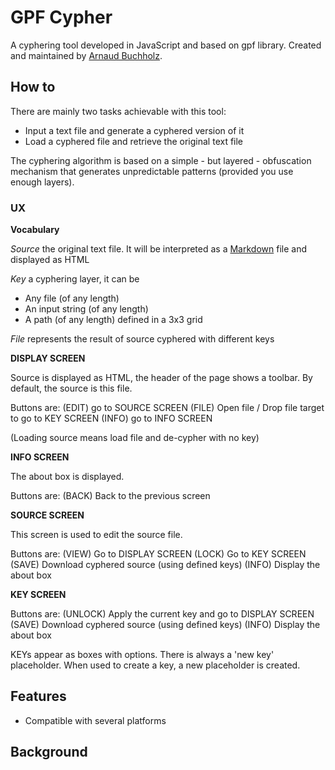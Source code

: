 # GPF Cypher

A cyphering tool developed in JavaScript and based on gpf library.
Created and maintained by [Arnaud Buchholz](http://gpf-js.blogspot.com/).

## How to

There are mainly two tasks achievable with this tool:

* Input a text file and generate a cyphered version of it
* Load a cyphered file and retrieve the original text file

The cyphering algorithm is based on a simple - but layered - obfuscation
mechanism that generates unpredictable patterns (provided you use enough
layers).

### UX

**Vocabulary**

*Source* the original text file. It will be interpreted as a
[Markdown](http://en.wikipedia.org/wiki/Markdown) file and displayed as HTML

*Key* a cyphering layer, it can be

* Any file (of any length)
* An input string (of any length)
* A path (of any length) defined in a 3x3 grid

*File* represents the result of source cyphered with different keys

**DISPLAY SCREEN**

Source is displayed as HTML, the header of the page shows a toolbar.
By default, the source is this file.

Buttons are:
(EDIT) go to SOURCE SCREEN
(FILE) Open file / Drop file target to go to KEY SCREEN
(INFO) go to INFO SCREEN

(Loading source means load file and de-cypher with no key)

**INFO SCREEN**

The about box is displayed.

Buttons are:
(BACK) Back to the previous screen

**SOURCE SCREEN**

This screen is used to edit the source file.

Buttons are:
(VIEW) Go to DISPLAY SCREEN
(LOCK) Go to KEY SCREEN
(SAVE) Download cyphered source (using defined keys)
(INFO) Display the about box

**KEY SCREEN**

Buttons are:
(UNLOCK) Apply the current key and go to DISPLAY SCREEN
(SAVE) Download cyphered source (using defined keys)
(INFO) Display the about box

KEYs appear as boxes with options. There is always a 'new key' placeholder.
When used to create a key, a new placeholder is created.

## Features

* Compatible with several platforms

## Background

